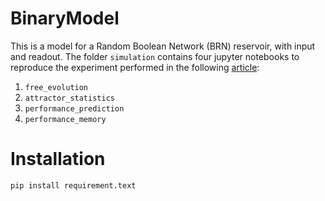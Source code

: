 # BinaryModel
 This is a model for a Random Boolean Network (BRN) reservoir, with input and readout. 
 The folder `simulation` contains four jupyter notebooks to reproduce the experiment performed in the following [article](https://manuneuro.github.io/EmmanuelCalvet/assets/publications/2023_article_emmanuel_calvet_submited.pdf):

 1. `free_evolution`
 2. `attractor_statistics`
 3. `performance_prediction`
 4. `performance_memory`

# Installation
```
pip install requirement.text
```
